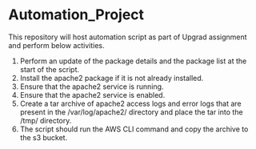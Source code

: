 # Automation_Project
This repository will host automation script as part of Upgrad assignment and perform below activities.
1.	Perform an update of the package details and the package list at the start of the script.
2.	Install the apache2 package if it is not already installed. 
3.	Ensure that the apache2 service is running. 
4.	Ensure that the apache2 service is enabled.
5.	Create a tar archive of apache2 access logs and error logs that are present in the /var/log/apache2/ directory and place the tar into the /tmp/ directory. 
8.	The script should run the AWS CLI command and copy the archive to the s3 bucket. 
